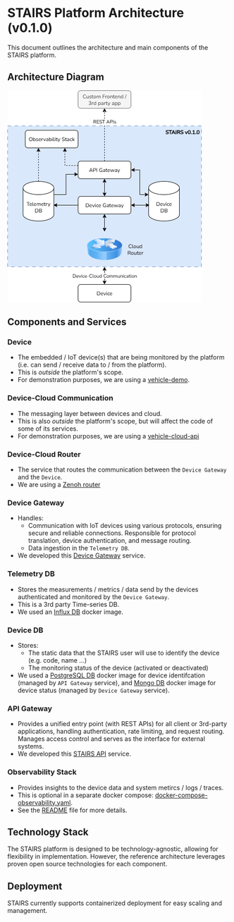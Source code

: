 <!--
Copyright (c) 2025 by OpenTier GmbH
SPDX‑FileCopyrightText: 2025 OpenTier GmbH
SPDX‑License‑Identifier: MIT

This file is part of OpenTier.

Permission is hereby granted, free of charge, to any person obtaining a copy
of this software and associated documentation files (the "Software"), to deal
in the Software without restriction, including without limitation the rights
to use, copy, modify, merge, publish, distribute, sublicense, and/or sell
copies of the Software, and to permit persons to whom the Software is
furnished to do so, subject to the following conditions:

The above copyright notice and this permission notice shall be included in all
copies or substantial portions of the Software.

THE SOFTWARE IS PROVIDED "AS IS", WITHOUT WARRANTY OF ANY KIND, EXPRESS OR
IMPLIED, INCLUDING BUT NOT LIMITED TO THE WARRANTIES OF MERCHANTABILITY,
FITNESS FOR A PARTICULAR PURPOSE AND NONINFRINGEMENT. IN NO EVENT SHALL THE
AUTHORS OR COPYRIGHT HOLDERS BE LIABLE FOR ANY CLAIM, DAMAGES OR OTHER
LIABILITY, WHETHER IN AN ACTION OF CONTRACT, TORT OR OTHERWISE, ARISING FROM,
OUT OF OR IN CONNECTION WITH THE SOFTWARE OR THE USE OR OTHER DEALINGS IN THE
SOFTWARE.
-->

# STAIRS Platform Architecture (v0.1.0)

This document outlines the architecture and main components of the STAIRS platform.


## Architecture Diagram

![STAIRS Overall Architecture](<STAIRS-Overall Architecture.drawio.png>)

## Components and Services

### Device
* The embedded / IoT device(s) that are being monitored by the platform (i.e. can send / receive data to / from the platform).
* This is *outside* the platform's scope.
* For demonstration purposes, we are using a [vehicle-demo](../devices/).

### Device-Cloud Communication
* The messaging layer between devices and cloud.
* This is also *outside* the platform's scope, but will affect the code of some of its services.
* For demonstration purposes, we are using a [vehicle-cloud-api](../api/)

### Device-Cloud Router
* The service that routes the communication between the `Device Gateway` and the `Device`.
* We are using a [Zenoh router](../docker/backend/cloud_router/)

### Device Gateway
* Handles:
    - Communication with IoT devices using various protocols, ensuring secure and reliable connections. Responsible for protocol translation, device authentication, and message routing.
    - Data ingestion in the `Telemetry DB`.
* We developed this [Device Gateway](../cloud/backend/device_gateway) service.

### Telemetry DB
* Stores the measurements / metrics / data send by the devices authenticated and monitored by the `Device Gateway`.
* This is a 3rd party Time-series DB.
* We used an [Influx DB](../docker-compose.yaml) docker image.

### Device DB
* Stores:
    - The static data that the STAIRS user will use to identify the device (e.g. code, name ...)
    - The monitoring status of the device (activated or deactivated)
* We used a [PostgreSQL DB](../docker-compose.yaml) docker image for device identifcation (managed by `API Gateway` service), and [Mongo DB](../docker-compose.yaml) docker image for device status (managed by `Device Gateway` service).

### API Gateway
* Provides a unified entry point (with REST APIs) for all client or 3rd-party applications, handling authentication, rate limiting, and request routing. Manages access control and serves as the interface for external systems.
* We developed this [STAIRS API](../cloud/backend/stairs_api/README.md) service.

### Observability Stack
* Provides insights to the device data and system metircs / logs / traces.
* This is optional in a separate docker compose: [docker-compose-observability.yaml](../docker-compose.observability.yaml).
* See the [README](../README.md) file for more details.

## Technology Stack

The STAIRS platform is designed to be technology-agnostic, allowing for flexibility in implementation. However, the reference architecture leverages proven open source technologies for each component.

## Deployment

STAIRS currently supports containerized deployment for easy scaling and management.